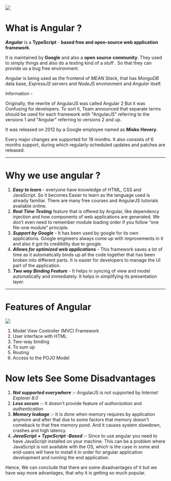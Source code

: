 

![](https://i.imgur.com/jxaZKLZ.png)

# What is Angular ?

***Angular*** is a **TypeScript** - **based free and open-source web application** **framework**.

It is maintained by **Google** and also a **open** **source** **community**. They used to simply things and also do a testing kind of a stuff . So that they can provide us a bug free environment.

Angular is being used as the frontend of *MEAN* *Stack*, that has *MongoDB* data base, *ExpressJS* servers and *NodeJS* environment and *Angular* itself.

Information - 

Originally, the rewrite of AngularJS was called Angular 2 But it was Confusing for developers. To sort it, Team announced that separate terms should be used for each framework with "AngularJS" referring to the versions 1 and "Angular" referring to versions 2 and up.

It was released on 2012 by a Google employee named as **Misko** **Hevery**.

Every major changes are supported for 18 months. It also consists of 6 months support,  during which regularly-scheduled updates and patches are released.

------

# Why we use angular ?

1. ***Easy* *to* *learn*** - everyone have knowledge of HTML, CSS and JavaScript. So it becomes Easier to learn as the language used is already familiar. There are many free courses and AngularJS tutorials available online.
2. ***Real*** ***Time Testing*** feature that is offered by Angular, like dependency injection and how components of web applications are generated. We don’t even need to remember module loading order if you follow “one file-one module” principle.
3. ***Support by Google*** -  It has been used by google for its own applications. Google engineers always come up with improvements in it and also it got its credibility due to google.
4. ***Allows for optimized web applications*** - This framework saves a lot of time as it automatically binds up all the code together that has been broken into different parts. It is easier for developers to manage the UI part of the application.
5. ***Two way Binding Feature*** - It helps in syncing of view and model automatically and immediately. It helps in simplifying its presentation layer.



------

# Features of Angular

![](https://i.imgur.com/BgKUHL9.png)

1. Model View Controller (MVC) Framework
2. User interface with HTML
3. Two-way binding
4. To sum up
5. Routing
6. Access to the POJO Model



# Now lets See Some Disadvantages

1. ***Not supported everywhere*** :- AngularJS is not supported by *Internet* *Explorer* *8.0*
2. ***Less secure*** :- It doesn't provide feature of *authorization* and *authentication*  
3. ***Memory leakage*** :- It is done when memory requires by application anymore and after that due to some factors that memory doesn't comeback to that free memory pond. And it causes system slowdown, crashes and high latency.
4. ***JavaScript + TypeScript -Based*** :- Since to use angular you need to have JavaScript installed on your machine. This can be a problem where JavaScript is not available with the OS, which is the case in some and end-users will have to install it in order for angular application development and running the end application.



Hence, We can conclude that there are some disadvantages of it but we have way more advantages, that why it is getting so much popular.

